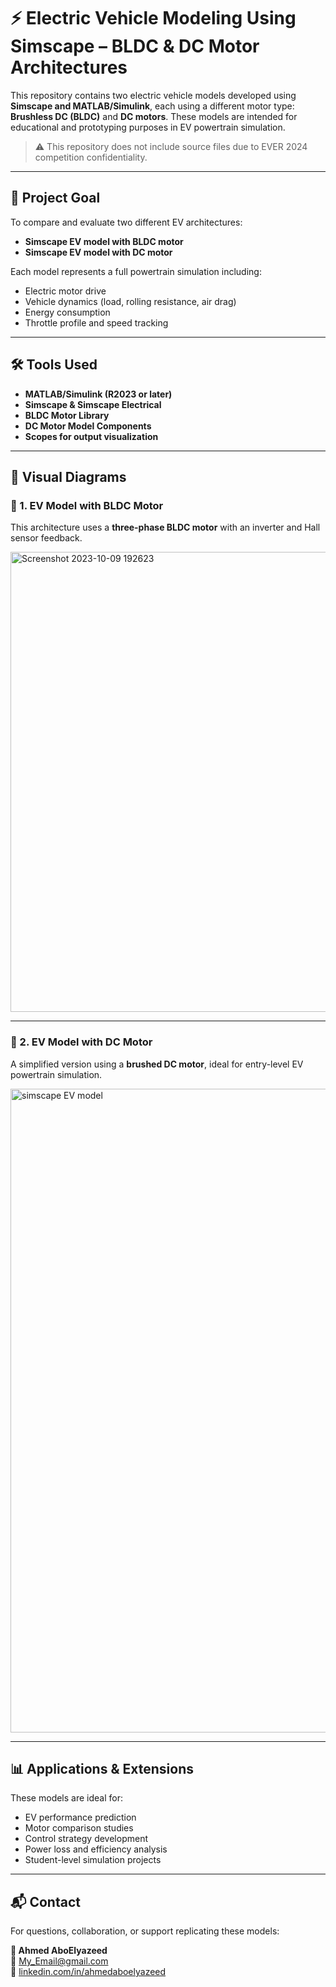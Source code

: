 # ⚡ Electric Vehicle Modeling Using Simscape – BLDC & DC Motor Architectures

This repository contains two electric vehicle models developed using **Simscape and MATLAB/Simulink**, each using a different motor type: **Brushless DC (BLDC)** and **DC motors**. These models are intended for educational and prototyping purposes in EV powertrain simulation.

> ⚠️ This repository does not include source files due to EVER 2024 competition confidentiality.

---

## 🎯 Project Goal

To compare and evaluate two different EV architectures:
- **Simscape EV model with BLDC motor**
- **Simscape EV model with DC motor**

Each model represents a full powertrain simulation including:
- Electric motor drive
- Vehicle dynamics (load, rolling resistance, air drag)
- Energy consumption
- Throttle profile and speed tracking

---

## 🛠️ Tools Used

- **MATLAB/Simulink (R2023 or later)**
- **Simscape & Simscape Electrical**
- **BLDC Motor Library**
- **DC Motor Model Components**
- **Scopes for output visualization**

---

## 🧩 Visual Diagrams

### 🚗 1. EV Model with BLDC Motor
This architecture uses a **three-phase BLDC motor** with an inverter and Hall sensor feedback.

<img width="1365" height="736" alt="Screenshot 2023-10-09 192623" src="https://github.com/user-attachments/assets/b6cfde85-39af-4a92-8ab3-2f8df421dc7f" />

---

### 🚙 2. EV Model with DC Motor
A simplified version using a **brushed DC motor**, ideal for entry-level EV powertrain simulation.

<img width="1920" height="1030" alt="simscape EV model " src="https://github.com/user-attachments/assets/b3e49872-b9de-446f-9c7e-73c2f4044190" />

---

## 📊 Applications & Extensions

These models are ideal for:
- EV performance prediction
- Motor comparison studies
- Control strategy development
- Power loss and efficiency analysis
- Student-level simulation projects

---

## 📬 Contact

For questions, collaboration, or support replicating these models:

**👤 Ahmed AboElyazeed**  
📧 [My_Email@gmail.com](mailto:aboelyazeed7777@gmail.com)  
🔗 [linkedin.com/in/ahmedaboelyazeed](https://www.linkedin.com/in/ahmed-aboelyazeed-43ba22231/)
